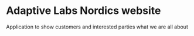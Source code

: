 # Adaptive Labs Nordics website

Application to show customers and interested parties what we are all about
